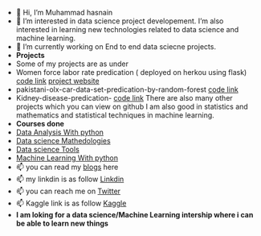 - 👋 Hi, I’m Muhammad hasnain
- 👀 I’m interested in data science project developement. I’m also interested in learning new technologies related to data science and machine learning.
- 🌱 I’m currently working on End to end data sciecne projects. 
- <b>Projects</b>
- Some of my projects are as under
- Women force labor rate predication ( deployed on herkou using flask)
[code link](https://github.com/hasaninb6340/Women-Force-labor-predication-and-deployment-by-flask)
[project website](https://women-force-labor-rate-machine.herokuapp.com/)
- pakistani-olx-car-data-set-predication-by-random-forest
[code link](https://github.com/hasaninb6340/pakistani-olx-car-data-set-predication-by-random-forest)
- Kidney-disease-predication-
[code link](https://github.com/hasaninb6340/Kidney-disease-predication-)
There are also many other projects which you can view on github
I am also good in statistics and mathematics and statistical techniques in machine learning.
- <b>Courses done</b>
- [Data Analysis With python](https://courses.cognitiveclass.ai/certificates/e29dfa76553a4c0589c96eb7029c142b)
- [Data science Mathedologies](https://courses.cognitiveclass.ai/certificates/96cd922dfe0b4d3b8988c5f7094f4c98)
- [Data science Tools](https://courses.cognitiveclass.ai/certificates/41a71cbec86a4c399003698a992b881b)
- [Machine Learning With python](https://courses.cognitiveclass.ai/certificates/e2618c127d5d43b7883c943fde54f77c)
- 📫 you can read my [blogs](https://datasciencetimes.blogspot.com/) here
- 📫 my linkdin is as follow [Linkdin](https://www.linkedin.com/in/muhammad-hasnain-977bb7193/)
- 📫 you can reach me on [Twitter](https://twitter.com/hasnainb6340)
- 📫 Kaggle link is as follow [Kaggle](https://www.kaggle.com/muhasnain)
- <b>I am loking for a data science/Machine Learning intership where i can be able to learn new things</b>
<!---
hasaninb6340/hasaninb6340 is a ✨ special ✨ repository because its `README.md` (this file) appears on your GitHub profile.
You can click the Preview link to take a look at your changes.
--->

